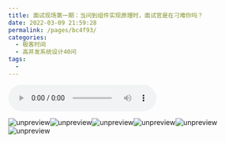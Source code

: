 ```yaml
---
title: 面试现场第一期：当问到组件实现原理时，面试官是在刁难你吗？
date: 2022-03-09 21:59:28
permalink: /pages/bc4f93/
categories:
  - 极客时间
  - 高并发系统设计40问
tags:
  - 
---
```

<audio title="06.面试现场第一期：当问到组件实现原理时，面试官是在刁难你吗？" src="https://static001.geekbang.org/resource/audio/6a/0c/6a89b1be8d3b75687ced59c143370c0c.mp3" controls="controls"></audio> 
<p><img src="https://static001.geekbang.org/resource/image/0c/e7/0c5237f2bfd702bbb19423d36fafe4e7.jpg" alt="unpreview"><img src="https://static001.geekbang.org/resource/image/3d/08/3d6b93bdf72be3826c9be626b19f0308.jpg" alt="unpreview"><img src="https://static001.geekbang.org/resource/image/a0/db/a04a123eebb754cb04c3c055c47400db.jpg" alt="unpreview"><img src="https://static001.geekbang.org/resource/image/d6/7a/d6a832cc3fe1284e6274c1d43f44067a.jpg" alt="unpreview"><img src="https://static001.geekbang.org/resource/image/b9/da/b963b7e55dd6c3cf1fb3340ffb233fda.jpg" alt="unpreview"><img src="https://static001.geekbang.org/resource/image/69/fe/69f89c4662d71b1e434a85ba89ff87fe.jpg" alt="unpreview"></p><!-- [[[read_end]]] -->